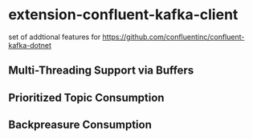 # extension-confluent-kafka-client
set of addtional features for https://github.com/confluentinc/confluent-kafka-dotnet 

## Multi-Threading Support via Buffers

## Prioritized Topic Consumption

## Backpreasure Consumption
